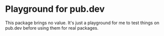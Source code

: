 # Playground for pub.dev

This package brings no value. It's just a playground for me to test things on pub.dev before using them for real packages.

